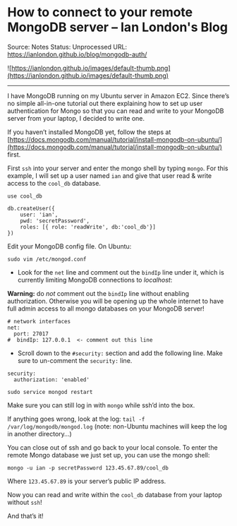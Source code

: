 # How to connect to your remote MongoDB server – Ian London's Blog

Source: Notes
Status: Unprocessed
URL: https://ianlondon.github.io/blog/mongodb-auth/

![https://ianlondon.github.io/images/default-thumb.png](https://ianlondon.github.io/images/default-thumb.png)

---

I have MongoDB running on my Ubuntu server in Amazon EC2. Since there’s no simple all-in-one tutorial out there explaining how to set up user authentication for Mongo so that you can read and write to your MongoDB server from your laptop, I decided to write one.

If you haven’t installed MongoDB yet, follow the steps at [https://docs.mongodb.com/manual/tutorial/install-mongodb-on-ubuntu/](https://docs.mongodb.com/manual/tutorial/install-mongodb-on-ubuntu/) first.

First `ssh` into your server and enter the mongo shell by typing `mongo`. For this example, I will set up a user named `ian` and give that user read & write access to the `cool_db` database.

```
use cool_db

db.createUser({
    user: 'ian',
    pwd: 'secretPassword',
    roles: [{ role: 'readWrite', db:'cool_db'}]
})

```

Edit your MongoDB config file. On Ubuntu:

`sudo vim /etc/mongod.conf`

- Look for the `net` line and comment out the `bindIp` line under it, which is currently limiting MongoDB connections to *localhost*:

**Warning:** do *not* comment out the `bindIp` line without enabling authorization. Otherwise you will be opening up the whole internet to have full admin access to all mongo databases on your MongoDB server!

```
# network interfaces
net:
  port: 27017
#  bindIp: 127.0.0.1  <- comment out this line

```

- Scroll down to the `#security:` section and add the following line. Make sure to un-comment the `security:` line.

```
security:
  authorization: 'enabled'

```

`sudo service mongod restart`

Make sure you can still log in with `mongo` while ssh’d into the box.

If anything goes wrong, look at the log: `tail -f /var/log/mongodb/mongod.log` (note: non-Ubuntu machines will keep the log in another directory…)

You can close out of ssh and go back to your local console. To enter the remote Mongo database we just set up, you can use the mongo shell:

`mongo -u ian -p secretPassword 123.45.67.89/cool_db`

Where `123.45.67.89` is your server’s public IP address.

Now you can read and write within the `cool_db` database from your laptop without `ssh`!

And that’s it!
